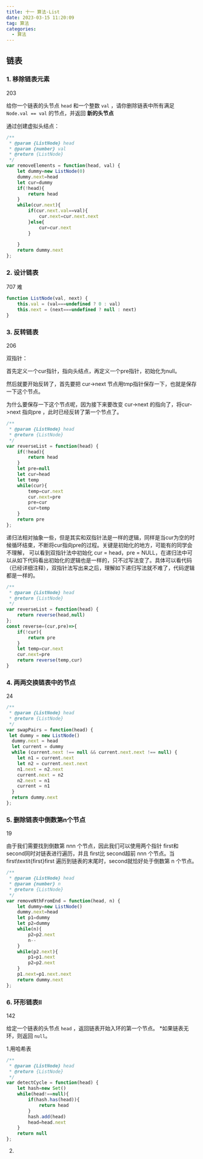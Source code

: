 ```yaml
---
title: 十一 算法-List
date: 2023-03-15 11:20:09
tag: 算法
categories:
  - 算法
---
```


## 链表

### 1. 移除链表元素

203

给你一个链表的头节点 `head` 和一个整数 `val` ，请你删除链表中所有满足 `Node.val == val` 的节点，并返回 **新的头节点** 

通过创建虚拟头结点：

```js
/**
 * @param {ListNode} head
 * @param {number} val
 * @return {ListNode}
 */
var removeElements = function(head, val) {
    let dummy=new ListNode(0)
    dummy.next=head
    let cur=dummy
    if(!head){
        return head
    }
    while(cur.next){
        if(cur.next.val==val){
            cur.next=cur.next.next
        }else{
            cur=cur.next
        }
        
    }
    return dummy.next
};
```

### 2. 设计链表 

707 难

```js
function ListNode(val, next) {
    this.val = (val===undefined ? 0 : val)
    this.next = (next===undefined ? null : next)
}
```



### 3. 反转链表

206

双指针：

首先定义一个cur指针，指向头结点，再定义一个pre指针，初始化为null。

然后就要开始反转了，首先要把 cur->next 节点用tmp指针保存一下，也就是保存一下这个节点。

为什么要保存一下这个节点呢，因为接下来要改变 cur->next 的指向了，将cur->next 指向pre ，此时已经反转了第一个节点了。

```js
/**
 * @param {ListNode} head
 * @return {ListNode}
 */
var reverseList = function(head) {
    if(!head){
        return head
    }
    let pre=null
    let cur=head
    let temp
    while(cur){
        temp=cur.next
        cur.next=pre
        pre=cur
        cur=temp
    }
    return pre
};
```

递归法相对抽象一些，但是其实和双指针法是一样的逻辑，同样是当cur为空的时候循环结束，不断将cur指向pre的过程。关键是初始化的地方，可能有的同学会不理解， 可以看到双指针法中初始化 cur = head，pre = NULL，在递归法中可以从如下代码看出初始化的逻辑也是一样的，只不过写法变了。具体可以看代码（已经详细注释），双指针法写出来之后，理解如下递归写法就不难了，代码逻辑都是一样的。

```js
/**
 * @param {ListNode} head
 * @return {ListNode}
 */
var reverseList = function(head) {
    return reverse(head,null)
};
const reverse=(cur,pre)=>{
    if(!cur){
        return pre
    }
    let temp=cur.next
    cur.next=pre
    return reverse(temp,cur)
}
```

### 4. 两两交换链表中的节点

24

```js
/**
 * @param {ListNode} head
 * @return {ListNode}
 */
var swapPairs = function(head) {
 let dummy = new ListNode()
  dummy.next = head
  let current = dummy
  while (current.next !== null && current.next.next !== null) {
    let n1 = current.next
    let n2 = current.next.next
    n1.next = n2.next
    current.next = n2
    n2.next = n1
    current = n1
  }
  return dummy.next
};
```

### 5. 删除链表中倒数第n个节点

19 

由于我们需要找到倒数第 nnn 个节点，因此我们可以使用两个指针 first和 second同时对链表进行遍历，并且 first比 second超前 nnn 个节点。当 first\textit{first}first 遍历到链表的末尾时，second就恰好处于倒数第 n 个节点。

```js
/**
 * @param {ListNode} head
 * @param {number} n
 * @return {ListNode}
 */
var removeNthFromEnd = function(head, n) {
    let dummy=new ListNode()
    dummy.next=head
    let p1=dummy
    let p2=dummy
    while(n){
        p2=p2.next
        n--
    }
    while(p2.next){
        p1=p1.next
        p2=p2.next
    }
    p1.next=p1.next.next
    return dummy.next
};
```

### 6. 环形链表II

142

给定一个链表的头节点  `head` ，返回链表开始入环的第一个节点。 *如果链表无环，则返回 `null`。

1.用哈希表

```js
/**
 * @param {ListNode} head
 * @return {ListNode}
 */
var detectCycle = function(head) {
    let hash=new Set()
    while(head!==null){
        if(hash.has(head)){
            return head
        }
        hash.add(head)
        head=head.next
    }
    return null
};
```

2. 
